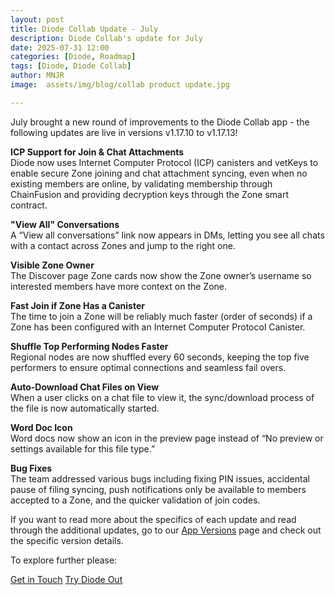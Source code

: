 ```yaml
---
layout: post
title: Diode Collab Update - July
description: Diode Collab's update for July
date: 2025-07-31 12:00
categories: [Diode, Roadmap]
tags: [Diode, Diode Collab]
author: MNJR
image: 	assets/img/blog/collab product update.jpg

---
```


July brought a new round of improvements to the Diode Collab app - the following updates are live in versions v1.17.10 to v1.17.13!

**ICP Support for Join & Chat Attachments**
<br>Diode now uses Internet Computer Protocol (ICP) canisters and vetKeys to enable secure Zone joining and chat attachment syncing, even when no existing members are online, by validating membership through ChainFusion and providing decryption keys through the Zone smart contract.  

**"View All" Conversations**
<br>A “View all conversations” link now appears in DMs, letting you see all chats with a contact across Zones and jump to the right one.

**Visible Zone Owner**
<br>The Discover page Zone cards now show the Zone owner’s username so interested members have more context on the Zone.

**Fast Join if Zone Has a Canister**
<br>The time to join a Zone will be reliably much faster (order of seconds) if a Zone has been configured with an Internet Computer Protocol Canister.

**Shuffle Top Performing Nodes Faster**
<br>Regional nodes are now shuffled every 60 seconds, keeping the top five performers to ensure optimal connections and seamless fail overs.

**Auto-Download Chat Files on View**
<br>When a user clicks on a chat file to view it, the sync/download process of the file is now automatically started.

**Word Doc Icon**
<br>Word docs now show an icon in the preview page instead of “No preview or settings available for this file type.”

**Bug Fixes** 
<br>
The team addressed various bugs including fixing PIN issues, accidental pause of filing syncing, push notifications only be available to members accepted to a Zone, and the quicker validation of join codes.

If you want to read more about the specifics of each update and read through the additional updates, go to our [App Versions](https://app.docs.diode.io/docs/versions/1-17-11/) page and check out the specific version details.

To explore further please:
<div class="story__buttons">
  <a href="{{"https://contactdiode.paperform.co"}}" class="btn" target="">Get in Touch</a>
  <a href="#download-app" class="btn popup-open" target="">Try Diode Out</a>
</div>

